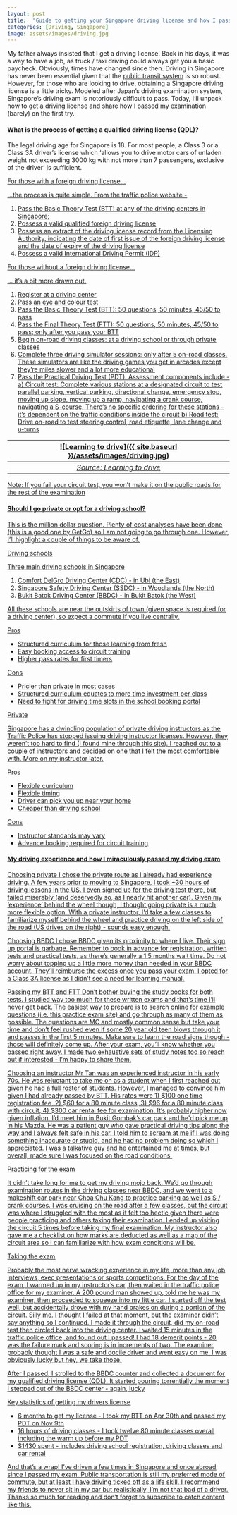 ```yaml
---
layout: post
title:  "Guide to getting your Singapore driving license and how I passed mine in one go"
categories: [Driving, Singapore]
image: assets/images/driving.jpg
---
```

My father always insisted that I get a driving license. Back in his days, it was a way to have a job, as truck / taxi driving could always get you a basic paycheck. Obviously, times have changed since then. Driving in Singapore has never been essential given that the [public transit system](https://www.lta.gov.sg/content/ltagov/en/getting_around/public_transport/rail_network.html) is so robust. However, for those who are looking to drive, obtaining a Singapore driving license is a little tricky. Modeled after Japan’s driving examination system, Singapore’s driving exam is notoriously difficult to pass. Today, I’ll unpack how to get a driving license and share how I passed my examination (barely) on the first try.

#### What is the process of getting a qualified driving license (QDL)?

The legal driving age for Singapore is 18. For most people, a Class 3 or a Class 3A driver’s license which ‘allows you to drive motor cars of unladen weight not exceeding 3000 kg with not more than 7 passengers, exclusive of the driver’ is sufficient. 

<u> For those with a foreign driving license… <u>

…the process is quite simple. From the traffic police website -

1. Pass the Basic Theory Test (BTT) at any of the driving centers in Singapore;
2. Possess a valid qualified foreign driving license
3. Possess an extract of the driving license record from the Licensing Authority, indicating the date of first issue of the foreign driving license and the date of expiry of the driving license
4. Possess a valid International Driving Permit (IDP)

<u> For those without a foreign driving license… <u>

… it’s a bit more drawn out.
1. Register at a driving center
2. Pass an eye and colour test
3. Pass the Basic Theory Test (BTT): 50 questions, 50 minutes, 45/50 to pass
4. Pass the Final Theory Test (FTT):  50 questions, 50 minutes, 45/50 to pass; only after you pass your BTT
5. Begin on-road driving classes: at a driving school or through private classes
6. Complete three driving simulator sessions: only after 5 on-road classes. These simulators are like the driving games you get in arcades except they’re miles slower and a lot more educational
7. Pass the Practical Driving Test (PDT). Assessment components include -
    a) Circuit test: Complete various stations at a designated circuit to test parallel parking, vertical parking, directional change, emergency stop, moving up slope, moving up a ramp, navigating a crank course, navigating a S-course. There’s no specific ordering for these stations - it’s dependent on the traffic conditions inside the circuit
    b) Road test: Drive on-road to test steering control, road etiquette, lane change and u-turns

| ![Learning to drive]({{ site.baseurl }}/assets/images/driving.jpg)
|:--:| 
|  *Source: Learning to drive*  |

Note: If you fail your circuit test, you won’t make it on the public roads for the rest of the examination

#### Should I go private or opt for a driving school?

This is the million dollar question. Plenty of cost analyses have been done (this is a good one by GetGo) so I am not going to go through one. However, I’ll highlight a couple of things to be aware of.

<u> Driving schools <u>

Three main driving schools in Singapore
1. Comfort DelGro Driving Center (CDC) - in Ubi (the East)
2. Singapore Safety Driving Center (SSDC) - in Woodlands (the North)
3. Bukit Batok Driving Center (BBDC) - in Bukit Batok (the West)

All these schools are near the outskirts of town (given space is required for a driving center), so expect a commute if you live centrally.

Pros
+ Structured curriculum for those learning from fresh
+ Easy booking access to circuit training
+ Higher pass rates for first timers

Cons
+ Pricier than private in most cases
+ Structured curriculum equates to more time investment per class
+ Need to fight for driving time slots in the school booking portal

<u> Private <u>

Singapore has a dwindling population of private driving instructors as the Traffic Police has stopped issuing driving instructor licenses. However, they weren’t too hard to find (I found mine through this site). I reached out to a couple of instructors and decided on one that I felt the most comfortable with. More on my instructor later.

Pros
+ Flexible curriculum
+ Flexible timing
+ Driver can pick you up near your home
+ Cheaper than driving school

Cons
+ Instructor standards may vary
+ Advance booking required for circuit training

#### My driving experience and how I miraculously passed my driving exam

<u> Choosing private <u>
I chose the private route as I already had experience driving. A few years prior to moving to Singapore, I took ~30 hours of driving lessons in the US. I even signed up for the driving test there, but failed miserably (and deservedly so, as I nearly hit another car). Given my ‘experience’ behind the wheel though, I thought going private is a much more flexible option. With a private instructor, I’d take a few classes to familiarize myself behind the wheel and practice driving on the left side of the road (US drives on the right) - sounds easy enough.

<u> Choosing BBDC <u>
I chose BBDC given its proximity to where I live. Their sign up portal is garbage. Remember to book in advance for registration, written tests and practical tests, as there’s generally a 1.5 months wait time. Do not worry about topping up a little more money than needed in your BBDC account. They’ll reimburse the excess once you pass your exam. I opted for a Class 3A license as I didn’t see a need for learning manual.

<u> Passing my BTT and FTT <u>
Don’t bother buying the study books for both tests. I studied way too much for these written exams and that’s time I’ll never get back. The easiest way to prepare is to search online for example questions (i.e. this practice exam site) and go through as many of them as possible. The questions are MC and mostly common sense but take your time and don’t feel rushed even if some 20 year old teen blows through it and passes in the first 5 minutes. Make sure to learn the road signs though - those will definitely come up. After your exam, you’ll know whether you passed right away. I made two exhaustive sets of study notes too so reach out if interested - I’m happy to share them.

<u> Choosing an instructor <u>
Mr Tan was an experienced instructor in his early 70s. He was reluctant to take me on as a student when I first reached out given he had a full roster of students. However, I managed to convince him given I had already passed by BTT. His rates were 1) $100 one time registration fee, 2) $60 for a 80 minute class, 3) $96 for a 80 minute class with circuit, 4) $300 car rental fee for examination. It’s probably higher now given inflation. I’d meet him in Bukit Gombak’s car park and he'd pick me up in his Mazda. He was a patient guy who gave practical driving tips along the way and I always felt safe in his car. I told him to scream at me if I was doing something inaccurate or stupid, and he had no problem doing so which I appreciated. I was a talkative guy and he entertained me at times, but overall, made sure I was focused on the road conditions.

<u> Practicing for the exam <u>

It didn’t take long for me to get my driving mojo back. We’d go through examination routes in the driving classes near BBDC, and we went to a makeshift car park near Choa Chu Kang to practice parking as well as S / crank courses. I was cruising on the road after a few classes, but the circuit was where I struggled with the most as it felt too hectic given there were people practicing and others taking their examination.
I ended up visiting the circuit 5 times before taking my final examination. My instructor also gave me a checklist on how marks are deducted as well as a map of the circuit area so I can familiarize with how exam conditions will be.

<u> Taking the exam <u>

Probably the most nerve wracking experience in my life, more than any job interviews, exec presentations or sports competitions. For the day of the exam, I warmed up in my instructor’s car, then waited in the traffic police office for my examiner. A 200 pound man showed up, told me he was my examiner, then proceeded to squeeze into my little car. I started off the test well, but accidentally drove with my hand brakes on during a portion of the circuit. Silly me. I thought I failed at that moment, but the examiner didn’t say anything so I continued. I made it through the circuit, did my on-road test then circled back into the driving center. I waited 15 minutes in the traffic police office, and found out I passed! I had 18 demerit points - 20 was the failure mark and scoring is in increments of two. The examiner probably thought I was a safe and docile driver and went easy on me. I was obviously lucky but hey, we take those. 

After I passed, I strolled to the BBDC counter and collected a document for my qualified driving license (QDL). It started pouring torrentially the moment I stepped out of the BBDC center - again, lucky

<u> Key statistics of getting my drivers license <u>

+ 6 months to get my license - I took my BTT on Apr 30th and passed my PDT on Nov 9th
+ 16 hours of driving classes - I took twelve 80 minute classes overall including the warm up before my PDT
+ $1430 spent - includes driving school registration, driving classes and car rental

And that’s a wrap! I’ve driven a few times in Singapore and once abroad since I passed my exam. Public transportation is still my preferred mode of commute, but at least I have driving ticked off as a life skill. I recommend my friends to never sit in my car but realistically, I’m not that bad of a driver. Thanks so much for reading and don’t forget to subscribe to catch content like this.

